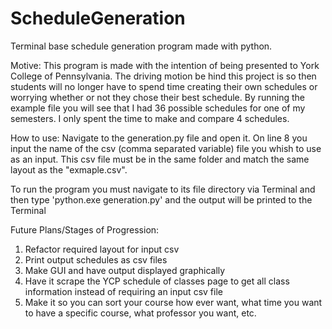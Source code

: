 # ScheduleGeneration
Terminal base schedule generation program made with python.

Motive:
This program is made with the intention of being presented to
York College of Pennsylvania. The driving motion be hind this project is so then
students will no longer have to spend time creating their own schedules or
worrying whether or not they chose their best schedule. By running the example
file you will see that I had 36 possible schedules for one of my semesters.
I only spent the time to make and compare 4 schedules.

How to use:
Navigate to the generation.py file and open it. On line 8 you input the name of
the csv (comma separated variable) file you whish to use as an input. This csv
file must be in the same folder and match the same layout as the "exmaple.csv".

To run the program you must navigate to its file directory via Terminal and
then type 'python.exe generation.py' and the output will be printed to the
Terminal

Future Plans/Stages of Progression:
1. Refactor required layout for input csv
2. Print output schedules as csv files
3. Make GUI and have output displayed graphically
4. Have it scrape the YCP schedule of classes page to get all class information
   instead of requiring an input csv file
5. Make it so you can sort your course how ever want, what time you want to
   have a specific course, what professor you want, etc.
